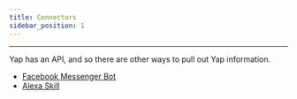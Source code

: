 ```yaml
---
title: Connectors
sidebar_position: 1
---
```


---

Yap has an API, and so there are other ways to pull out Yap information.

* [Facebook Messenger Bot](https://github.com/bmlt-enabled/yap-fbmessenger-bot)
* [Alexa Skill](https://github.com/bmlt-enabled/yap-alexaskill)
